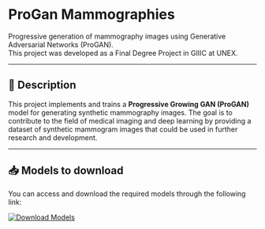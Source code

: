# ProGan Mammographies

Progressive generation of mammography images using Generative Adversarial Networks (ProGAN).  
This project was developed as a Final Degree Project in GIIIC at UNEX.

---

## 📌 Description

This project implements and trains a **Progressive Growing GAN (ProGAN)** model for generating synthetic mammography images. The goal is to contribute to the field of medical imaging and deep learning by providing a dataset of synthetic mammogram images that could be used in further research and development.

---

## 📥 Models to download

You can access and download the required models through the following link:

[![Download Models](https://img.shields.io/badge/Download-Models-blue)](https://tinyurl.com/tfgtelmo)
